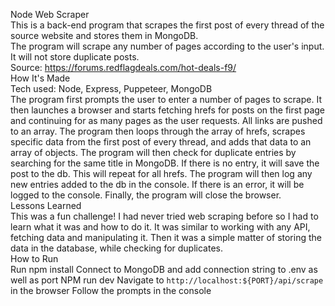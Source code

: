 Node Web Scraper <br />
This is a back-end program that scrapes the first post of every thread of the source website and stores them in MongoDB. <br />
The program will scrape any number of pages according to the user's input. It will not store duplicate posts.<br />
Source: https://forums.redflagdeals.com/hot-deals-f9/
<br />
How It's Made<br />
Tech used: Node, Express, Puppeteer, MongoDB
<br />
The program first prompts the user to enter a number of pages to scrape. It then launches a browser and starts fetching hrefs for posts on the first page and continuing for as many pages as the user requests. 
All links are pushed to an array. The program then loops through the array of hrefs, scrapes specific data from the first post of every thread, and adds that data to an array of objects. 
The program will then check for duplicate entries by searching for the same title in MongoDB. If there is no entry, it will save the post to the db. This will repeat for all hrefs. 
The program will then log any new entries added to the db in the console. If there is an error, it will be logged to the console. Finally, the program will close the browser.
<br />
Lessons Learned<br />
This was a fun challenge! I had never tried web scraping before so I had to learn what it was and how to do it. It was similar to working with any API, fetching data and manipulating it. Then it was a simple matter of 
storing the data in the database, while checking for duplicates. 
<br />
How to Run<br />
Run npm install
Connect to MongoDB and add connection string to .env as well as port
NPM run dev
Navigate to `http://localhost:${PORT}/api/scrape` in the browser
Follow the prompts in the console
